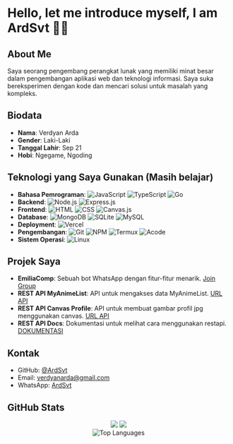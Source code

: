 # Hello, let me introduce myself, I am ArdSvt 👋🏻

## About Me
Saya seorang pengembang perangkat lunak yang memiliki minat besar dalam pengembangan aplikasi web dan teknologi informasi. Saya suka bereksperimen dengan kode dan mencari solusi untuk masalah yang kompleks.

## Biodata
* **Nama**: Verdyan Arda
* **Gender**: Laki-Laki
* **Tanggal Lahir**: Sep 21
* **Hobi**: Ngegame, Ngoding

## Teknologi yang Saya Gunakan (Masih belajar)
* **Bahasa Pemrograman**: 
  ![JavaScript](https://img.shields.io/badge/JavaScript-F7DF1E?style=flat&logo=javascript&logoColor=black) 
  ![TypeScript](https://img.shields.io/badge/TypeScript-3178C6?style=flat&logo=typescript&logoColor=white) 
  ![Go](https://img.shields.io/badge/Go-00ADD8?style=flat&logo=go&logoColor=white)
* **Backend**: 
  ![Node.js](https://img.shields.io/badge/Node.js-339933?style=flat&logo=node.js&logoColor=white) 
  ![Express.js](https://img.shields.io/badge/Express.js-000000?style=flat&logo=express&logoColor=white)
* **Frontend**: 
  ![HTML](https://img.shields.io/badge/HTML-E34F26?style=flat&logo=html5&logoColor=white) 
  ![CSS](https://img.shields.io/badge/CSS-1572B6?style=flat&logo=css&logoColor=white) 
  ![Canvas.js](https://img.shields.io/badge/-Canvas.js-0078D4?style=flat&logo=canvas&logoColor=white)
* **Database**: 
  ![MongoDB](https://img.shields.io/badge/MongoDB-47A248?style=flat&logo=mongodb&logoColor=white) 
  ![SQLite](https://img.shields.io/badge/SQLite-003B57?style=flat&logo=sqlite&logoColor=white) 
  ![MySQL](https://img.shields.io/badge/MySQL-4479A1?style=flat&logo=mysql&logoColor=white)
* **Deployment**: 
  ![Vercel](https://img.shields.io/badge/Vercel-000000?style=flat&logo=vercel&logoColor=white)
* **Pengembangan**: 
  ![Git](https://img.shields.io/badge/Git-F05032?style=flat&logo=git&logoColor=white) 
  ![NPM](https://img.shields.io/badge/NPM-CB3837?style=flat&logo=npm&logoColor=white) 
  ![Termux](https://img.shields.io/badge/Termux-1A1D23?style=flat&logo=linux&logoColor=white) 
  ![Acode](https://img.shields.io/badge/Acode-0078D4?style=flat&logo=android&logoColor=white)
* **Sistem Operasi**: 
  ![Linux](https://img.shields.io/badge/Linux-FCC624?style=flat&logo=linux&logoColor=black)

## Projek Saya
* **EmiliaComp**: Sebuah bot WhatsApp dengan fitur-fitur menarik. [Join Group](https://chat.whatsapp.com/LQqNid7OaSf9Za9LzMUnvG)
* **REST API MyAnimeList**: API untuk mengakses data MyAnimeList. [URL API](https://guracomp.vercel.app/api/mal/)
* **REST API Canvas Profile**: API untuk membuat gambar profil jpg menggunakan canvas. [URL API](https://guracomp.vercel.app/api/cancas/profile)
* **REST API Docs**: Dokumentasi untuk melihat cara menggunakan restapi. [DOKUMENTASI](https://guracomp.vercel.app/)

## Kontak
* GitHub: [@ArdSvt](https://github.com/ArdSvt)
* Email: [verdyanarda@gmail.com](mailto:verdyanarda@gmail.com)
* WhatsApp: [ArdSvt](https://wa.me/6283861772386)

## GitHub Stats

<div align="center">
  <img src="https://github-readme-stats.vercel.app/api?username=ArdSvt&show_icons=true&theme=radical%22%20alt=%22GitHub%20Stats%22%20height=%22170" />
  <img src="https://github-readme-stats.vercel.app/api/top-langs/?username=ArdSvt&layout=compact&theme=radical%22%20alt=%22Top%20Languages%22%20height=%22170" />
</div>

<div align="center">
      <img src="https://github-readme-stats.vercel.app/api/top-langs/?username=ArdSvt&show_icons=true&locale=en&layout=compact&theme=tokyonight" alt="Top Languages"/>
</div>